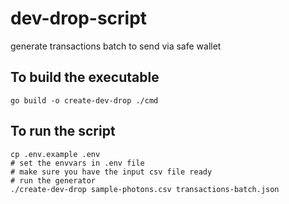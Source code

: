 # dev-drop-script
generate transactions batch to send via safe wallet

## To build the executable
```shell
go build -o create-dev-drop ./cmd

```

## To run the script
```
cp .env.example .env
# set the envvars in .env file
# make sure you have the input csv file ready 
# run the generator 
./create-dev-drop sample-photons.csv transactions-batch.json

```